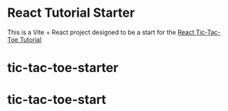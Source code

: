 # React Tutorial Starter

This is a Vite + React project designed to be a start for the [React Tic-Tac-Toe Tutorial](https://react.dev/learn/tutorial-tic-tac-toe)
# tic-tac-toe-starter
# tic-tac-toe-start
